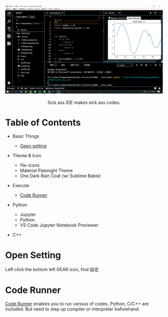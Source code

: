 <br/>
<div align="center">
  <img src="https://github.com/thomas861205/vscode-settings/blob/master/cover.png">
</div>
<br/>
<div align="center"> Sick ass IDE makes sick ass codes. </div>

# Table of Contents

- Basic Things
  - [Open setting](#Opens-etting)

- Theme & Icon
  - file-icons
  - Material Palenight Theme
  - One Dark Rain Coat (w/ Sublime Bable)
  
- Execute
  - [Code Runner](#Code-Runner)
  
- Python
  - Jupyter
  - Python
  - VS Code Jupyter Notebook Previewer
  
- C++

# Open Setting
[]()
Left click the bottom left GEAR icon, find 設定.

# Code Runner

[Code Runner](https://marketplace.visualstudio.com/items?itemName=formulahendry.code-runner) enables you to run various of codes,
Python, C/C++ are included. But need to step up compiler or interpreter beforehand.
